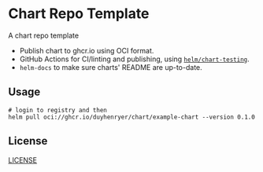 # Chart Repo Template

A chart repo template

- Publish chart to ghcr.io using OCI format.
- GitHub Actions for CI/linting and publishing, using [`helm/chart-testing`](https://github.com/helm/chart-testing).
- `helm-docs` to make sure charts' README are up-to-date.

## Usage

```shell
# login to registry and then
helm pull oci://ghcr.io/duyhenryer/chart/example-chart --version 0.1.0
```

## License

[LICENSE](./LICENSE)
